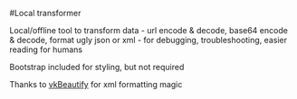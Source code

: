 #Local transformer

Local/offline tool to transform data - url encode & decode, base64 encode & decode, format ugly json or xml - for debugging, troubleshooting, easier reading for humans

Bootstrap included for styling, but not required

Thanks to [vkBeautify](https://github.com/vkiryukhin/vkBeautify) for xml formatting magic